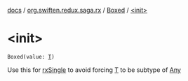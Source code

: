 [docs](../../index.md) / [org.swiften.redux.saga.rx](../index.md) / [Boxed](index.md) / [&lt;init&gt;](./-init-.md)

# &lt;init&gt;

`Boxed(value: `[`T`](index.md#T)`)`

Use this for [rxSingle](#) to avoid forcing [T](index.md#T) to be subtype of [Any](https://kotlinlang.org/api/latest/jvm/stdlib/kotlin/-any/index.html)

